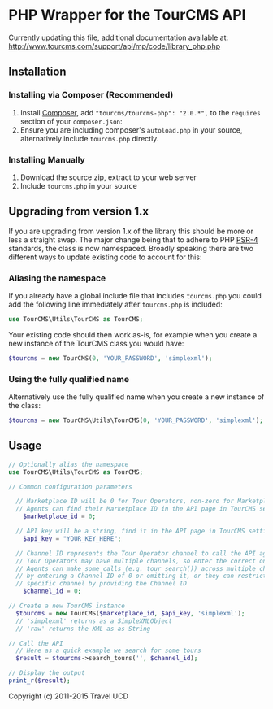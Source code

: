 # PHP Wrapper for the TourCMS API

Currently updating this file, additional documentation available at: http://www.tourcms.com/support/api/mp/code/library_php.php

## Installation

### Installing via Composer (Recommended)

1. Install [Composer](https://getcomposer.org/), add `"tourcms/tourcms-php": "2.0.*",` to the `requires` section of your `composer.json`:
2. Ensure you are including composer's `autoload.php` in your source, alternatively include `tourcms.php` directly.

### Installing Manually

1. Download the source zip, extract to your web server
2. Include `tourcms.php` in your source

## Upgrading from version 1.x

If you are upgrading from version 1.x of the library this should be more or less a straight swap. The major change being that to adhere to PHP [PSR-4](http://www.php-fig.org/psr/psr-4/) standards, the class is now namespaced. Broadly speaking there are two different ways to update existing code to account for this:

### Aliasing the namespace

If you already have a global include file that includes `tourcms.php` you could add the following line immediately after `tourcms.php` is included:

```php
use TourCMS\Utils\TourCMS as TourCMS;
```

Your existing code should then work as-is, for example when you create a new instance of the TourCMS class you would have:

```php
$tourcms = new TourCMS(0, 'YOUR_PASSWORD', 'simplexml');
```

### Using the fully qualified name

Alternatively use the fully qualified name when you create a new instance of the class:

```php
$tourcms = new TourCMS\Utils\TourCMS(0, 'YOUR_PASSWORD', 'simplexml');
```

## Usage

```php
// Optionally alias the namespace
use TourCMS\Utils\TourCMS as TourCMS;

// Common configuration parameters

  // Marketplace ID will be 0 for Tour Operators, non-zero for Marketplace Agents
  // Agents can find their Marketplace ID in the API page in TourCMS settings
    $marketplace_id = 0;

  // API key will be a string, find it in the API page in TourCMS settings
    $api_key = "YOUR_KEY_HERE";

  // Channel ID represents the Tour Operator channel to call the API against
  // Tour Operators may have multiple channels, so enter the correct one here
  // Agents can make some calls (e.g. tour_search()) across multiple channels
  // by entering a Channel ID of 0 or omitting it, or they can restrict to a
  // specific channel by providing the Channel ID
    $channel_id = 0;

// Create a new TourCMS instance
  $tourcms = new TourCMS($marketplace_id, $api_key, 'simplexml');
  // 'simplexml' returns as a SimpleXMLObject
  // 'raw' returns the XML as as String

// Call the API
  // Here as a quick example we search for some tours
  $result = $tourcms->search_tours('', $channel_id);

// Display the output
print_r($result);
```

Copyright (c) 2011-2015 Travel UCD
